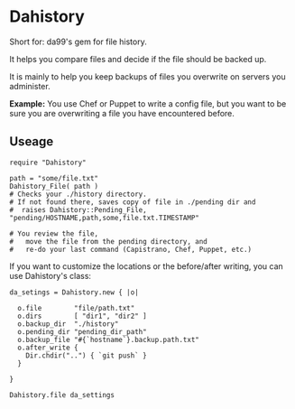 
Dahistory
=========

Short for: da99's gem for file history.

It helps you compare files and decide if the file should be backed up.

It is mainly to help you keep backups of files you overwrite on servers you administer.

**Example:** You use Chef or Puppet to write a config file, but you want to be sure you
are overwriting a file you have encountered before.

Useage
------

    require "Dahistory"

    path = "some/file.txt"
    Dahistory_File( path )
    # Checks your ./history directory.
    # If not found there, saves copy of file in ./pending dir and
    #  raises Dahistory::Pending_File, "pending/HOSTNAME,path,some,file.txt.TIMESTAMP"

    # You review the file,
    #   move the file from the pending directory, and 
    #   re-do your last command (Capistrano, Chef, Puppet, etc.)

If you want to customize the locations or the before/after writing, you can use Dahistory's
class:

    da_setings = Dahistory.new { |o|
    
      o.file        "file/path.txt"
      o.dirs        [ "dir1", "dir2" ]
      o.backup_dir  "./history"
      o.pending_dir "pending_dir_path"
      o.backup_file "#{`hostname`}.backup.path.txt"
      o.after_write { 
        Dir.chdir("..") { `git push` }
      }
      
    }

    Dahistory.file da_settings
